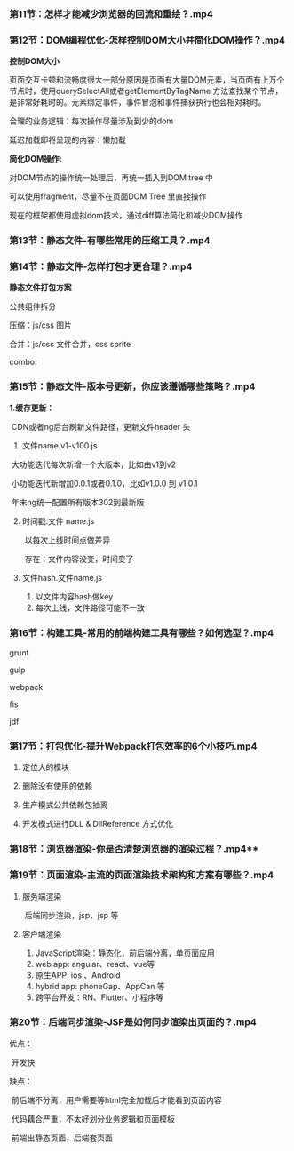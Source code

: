 ### 第11节：怎样才能减少浏览器的回流和重绘？.mp4

### 第12节：DOM编程优化-怎样控制DOM大小并简化DOM操作？.mp4

**控制DOM大小**

​	页面交互卡顿和流畅度很大一部分原因是页面有大量DOM元素，当页面有上万个节点时，使用querySelectAll或者getElementByTagName 方法查找某个节点，是非常好耗时的。元素绑定事件，事件冒泡和事件捕获执行也会相对耗时。



合理的业务逻辑：每次操作尽量涉及到少的dom

延迟加载即将呈现的内容：懒加载



**简化DOM操作:**

对DOM节点的操作统一处理后，再统一插入到DOM tree 中

可以使用fragment，尽量不在页面DOM Tree 里直接操作

现在的框架都使用虚拟dom技术，通过diff算法简化和减少DOM操作



### **第13节：静态文件-有哪些常用的压缩工具？.mp4**

### **第14节：静态文件-怎样打包才更合理？.mp4**

**静态文件打包方案**

公共组件拆分

压缩：js/css 图片

合并：js/css 文件合并，css sprite

combo: 

### **第15节：静态文件-版本号更新，你应该遵循哪些策略？.mp4**

**1.缓存更新：**

​	CDN或者ng后台刷新文件路径，更新文件header 头

1. 文件name.v1-v100.js

​	大功能迭代每次新增一个大版本，比如由v1到v2

​	小功能迭代新增加0.0.1或者0.1.0，比如v1.0.0 到 v1.0.1

​	年末ng统一配置所有版本302到最新版

2. 时间戳.文件 name.js

   ​	以每次上线时间点做差异

   ​	存在：文件内容没变，时间变了

3. 文件hash.文件name.js

   1. 以文件内容hash做key
   2. 每次上线，文件路径可能不一致

### **第16节：构建工具-常用的前端构建工具有哪些？如何选型？.mp4**

grunt

gulp

webpack

fis

jdf

### **第17节：打包优化-提升Webpack打包效率的6个小技巧.mp4**

1. 定位大的模块

2. 删除没有使用的依赖

3. 生产模式公共依赖包抽离

4. 开发模式进行DLL & DllReference 方式优化

   

### 第18节：浏览器渲染-你是否清楚浏览器的渲染过程？.mp4**

### **第19节：页面渲染-主流的页面渲染技术架构和方案有哪些？.mp4**

1. 服务端渲染

   ​	后端同步渲染，jsp、jsp 等

2. 客户端渲染

   1. JavaScript渲染：静态化，前后端分离，单页面应用
   2. web app: angular、react、vue等
   3. 原生APP: ios 、Android
   4. hybrid app: phoneGap、AppCan 等
   5. 跨平台开发：RN、Flutter、小程序等

### **第20节：后端同步渲染-JSP是如何同步渲染出页面的？.mp4**

优点：

​	开发快

缺点：

​	前后端不分离，用户需要等html完全加载后才能看到页面内容

​	代码藕合严重，不太好划分业务逻辑和页面模板

​	前端出静态页面，后端套页面